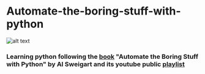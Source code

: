 # Automate-the-boring-stuff-with-python
![alt text](https://automatetheboringstuff.com/images/cover_automate2_thumb.jpg)
### Learning python following the [book](https://automatetheboringstuff.com/) "Automate the Boring Stuff with Python" by AI Sweigart and its youtube public [playlist](https://www.youtube.com/playlist?list=PL0-84-yl1fUnRuXGFe_F7qSH1LEnn9LkW)
